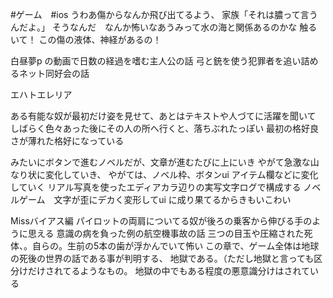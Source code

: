 #ゲーム　#ios 
うわあ傷からなんか飛び出てるよう、
家族「それは膿って言うんだよ。」
そうなんだ　なんか怖いなあうみって水の海と関係あるのかな
触る　いて！
この傷の液体、神経があるの！

白昼夢p の動画で日数の経過を嗜む主人公の話
弓と銃を使う犯罪者を追い詰めるネット同好会の話

エハトエレリア

ある有能な奴が最初だけ姿を見せて、あとはテキストや人づてに活躍を聞いて
しばらく色々あった後にその人の所へ行くと、落ちぶれたっぽい
最初の格好良さが薄れた格好になっている

みたいにボタンで進むノベルだが、文章が進むたびに上にいき
やがて急激な山なり状に変化していき、
やがては、ノベル枠、ボタンui アイテム欄などに変化していく
リアル写真を使ったエディアカラ辺りの実写文字ログで構成する
ノベルゲーム　文字が歪にデカく変形してui に成り果てるからきもいこわい

Missバイアス編
パイロットの両肩についてる奴が後ろの乗客から伸びる手のように思える
意識の病を負った例の航空機事故の話
三つの目玉や圧縮された死体、。自らの。生前の5本の歯が浮かんでいて怖い
この章で、ゲーム全体は地球の死後の世界の話である事が判明する、
地獄である。（ただし地獄と言っても区分けだけされてるようなもの。
地獄の中でもある程度の悪意識分けはされている
